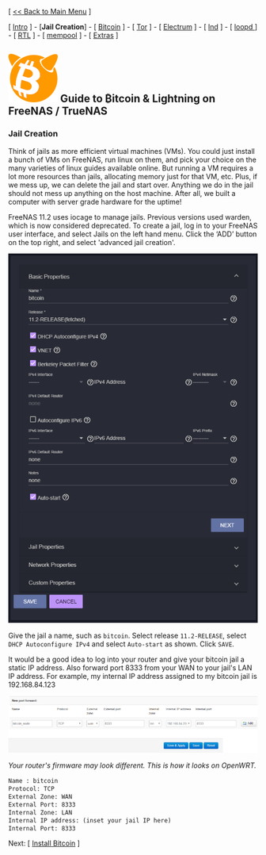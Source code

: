 [ [<< Back to Main Menu](https://github.com/seth586/guides/blob/master/README.md) ]

[ [Intro](README.md) ] - [**Jail Creation**] - [ [Bitcoin](freenas_2_bitcoin.md) ] - [ [Tor](freenas_3_tor.md) ] - [ [Electrum](freenas_4_electrum.md) ] - [ [lnd](freenas_5_lnd.md) ] - [ [loopd ](freenas_5a_loopd.md)] - [ [RTL](freenas_6_rtl.md) ] - [ [mempool](freenas_8_mempool.md) ] - [ [Extras](extras.md) ]

## ![BSDBTC100.png](images/BSDBTC100.png) Guide to ₿itcoin & Lightning️ on FreeNAS / TrueNAS

### Jail Creation

Think of jails as more efficient virtual machines (VMs). You could just install a bunch of VMs on FreeNAS, run linux on them, and pick your choice on the many varieties of linux guides available online. But running a VM requires a lot more resources than jails, allocating memory just for that VM, etc. Plus, if we mess up, we can delete the jail and start over. Anything we do in the jail should not mess up anything on the host machine. After all, we built a computer with server grade hardware for the uptime!

FreeNAS 11.2 uses iocage to manage jails. Previous versions used warden, which is now considered deprecated. To create a jail, log in to your FreeNAS user interface, and select Jails on the left hand menu. Click the ‘ADD’ button on the top right, and select 'advanced jail creation'.

![FreeNAS_Jail](images/jail_create.png)  

Give the jail a name, such as `bitcoin`. Select release `11.2-RELEASE`, select `DHCP Autoconfigure IPv4` and select `Auto-start` as shown. Click `SAVE`.

It would be a good idea to log into your router and give your bitcoin jail a static IP address. Also forward port 8333 from your WAN to your jail's LAN IP address. For example, my internal IP address assigned to my bitcoin jail is 192.168.84.123

![FreeNAS_Jail_Port_Forward](images/jail_port_forward.png)

*Your router's firmware may look different. This is how it looks on OpenWRT.*
```
Name : bitcoin
Protocol: TCP
External Zone: WAN
External Port: 8333
Internal Zone: LAN
Internal IP address: (inset your jail IP here)
Internal Port: 8333
```


Next: [ [Install Bitcoin](freenas_2_bitcoin.md) ]
